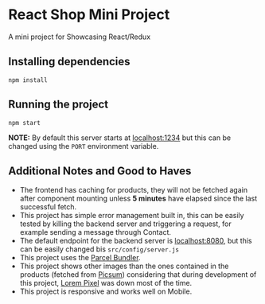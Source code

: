 # React Shop Mini Project

A mini project for Showcasing React/Redux

## Installing dependencies

```
npm install
```

## Running the project

```
npm start
```

__NOTE:__ By default this server starts at [localhost:1234](http://localhost:1234) but this can be changed using the `PORT` environment variable.

## Additional Notes and Good to Haves

* The frontend has caching for products, they will not be fetched again after component mounting unless __5 minutes__ have elapsed since the last successful fetch.
* This project has simple error management built in, this can be easily tested by killing the backend server and triggering a request, for example sending a message through Contact.
* The default endpoint for the backend server is [localhost:8080](http://localhost:8080), but this can be easily changed bis `src/config/server.js`
* This project uses the [Parcel Bundler](https://parceljs.org/).
* This project shows other images than the ones contained in the products (fetched from [Picsum](https://picsum.photos)) considering that during development of this project, [Lorem Pixel](http://lorempixel.com/) was down most of the time.
* This project is responsive and works well on Mobile.
